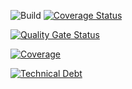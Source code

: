 ![Build](https://github.com/diogoleetao/todo-app/actions/workflows/ci.yml/badge.svg)
[![Coverage Status](https://coveralls.io/repos/github/diogoleetao/todo-app/badge.svg?branch=main)](https://coveralls.io/github/diogoleetao/todo-app?branch=main&kill_cache=1)

[![Quality Gate Status](https://sonarcloud.io/api/project_badges/measure?project=diogoleetao_todo-app&metric=alert_status)](https://sonarcloud.io/summary/new_code?id=diogoleetao_todo-app)

[![Coverage](https://sonarcloud.io/api/project_badges/measure?project=diogoleetao_todo-app&metric=coverage)](https://sonarcloud.io/summary/new_code?id=diogoleetao_todo-app)

[![Technical Debt](https://sonarcloud.io/api/project_badges/measure?project=diogoleetao_todo-app&metric=sqale_index)](https://sonarcloud.io/summary/new_code?id=diogoleetao_todo-app)
